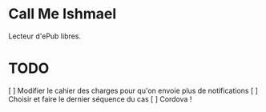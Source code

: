 # Call Me Ishmael

Lecteur d'ePub libres.

# TODO

[ ] Modifier le cahier des charges pour qu'on envoie plus de notifications
[ ] Choisir et faire le dernier séquence du cas
[ ] Cordova !